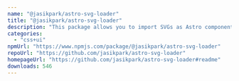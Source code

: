 ```yaml
---
name: "@jasikpark/astro-svg-loader"
title: "@jasikpark/astro-svg-loader"
description: "This package allows you to import SVGs as Astro components, using ultrahtml and Vite's support for raw imports to do the trick."
categories:
  - "css+ui"
npmUrl: "https://www.npmjs.com/package/@jasikpark/astro-svg-loader"
repoUrl: "https://github.com/jasikpark/astro-svg-loader"
homepageUrl: "https://github.com/jasikpark/astro-svg-loader#readme"
downloads: 546
---
```

